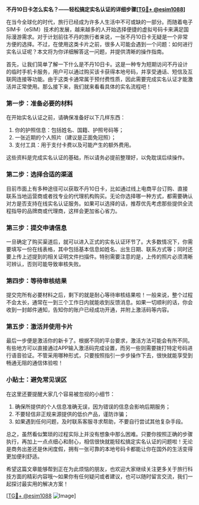 **不丹10日卡怎么实名？——轻松搞定实名认证的详细步骤[[TG💪+ @esim1088](https://t.me/s/esim1088)]**

在当今全球化的时代，旅行已经成为许多人生活中不可或缺的一部分。而随着电子SIM卡（eSIM）技术的发展，越来越多的人开始选择便捷的虚拟号码卡来满足国际漫游需求。对于计划前往不丹的旅行者来说，一张不丹10日卡无疑是一个非常方便的选择。不过，在使用这类卡片之前，很多人可能会遇到一个问题：如何进行实名认证呢？本文将为你详细解答这一问题，并提供清晰的操作指南。

首先，让我们简单了解一下什么是不丹10日卡。这是一种专为短期访问不丹设计的临时手机卡服务，用户可以通过购买该卡获得本地号码，并享受通话、短信及互联网连接等功能。由于这类卡通常属于预付费性质，因此需要完成实名认证才能激活并正常使用。那么接下来，我们就来看看具体的实名流程吧！

### 第一步：准备必要的材料

在开始实名认证之前，请确保准备好以下几样东西：
1. 你的护照信息：包括姓名、国籍、护照号码等；
2. 一张近期的个人照片（建议是正面免冠照）；
3. 支付工具：用于支付卡费以及可能产生的额外费用。

这些资料是完成实名认证的基础，所以请务必提前整理好，以免耽误后续操作。

### 第二步：选择合适的渠道

目前市面上有多种途径可以获取不丹10日卡，比如通过线上电商平台订购、直接联系当地运营商或者找专业的代理机构购买。无论你选择哪一种方式，都需要确认对方是否支持在线实名认证服务。如果可以选择的话，推荐优先考虑那些提供全流程指导的品牌商或代理商，这样会更加省心省力。

### 第三步：提交申请信息

一旦确定了购买渠道后，就可以进入正式的实名认证环节了。大多数情况下，你需要填写一份在线表格，其中包括基本信息如姓名、出生日期、联系方式等；同时还要上传上述提到的相关证明文件扫描件。特别需要注意的是，上传的照片必须清晰可辨认，否则可能导致审核失败。

### 第四步：等待审核结果

提交完所有必要材料之后，剩下的就是耐心等待审核结果啦！一般来说，整个过程不会太长，通常在一到三个工作日内就能收到反馈消息。如果一切顺利的话，你会收到一封邮件通知，告知你的账户已经成功开通，并附上激活码等内容。

### 第五步：激活并使用卡片

最后一步便是激活你的新卡了。根据不同的平台要求，激活方法可能会有所不同。有些地方可以直接通过APP输入激活码完成设置，而另一些则需要拨打特定号码进行语音验证。不管采用哪种形式，只要按照指引一步步操作下去，很快就能享受到畅通无阻的通信体验啦！

### 小贴士：避免常见误区

在这里还要提醒大家几个容易被忽视的小细节：
1. 确保所提供的个人信息准确无误，因为错误的信息会影响后期服务；
2. 不要轻信非正规来源提供的低价产品，谨防诈骗；
3. 如果遇到任何问题，及时联系客服寻求帮助，不要自行尝试其他复杂手段。

总之，虽然看似繁琐的过程实际上并没有想象中那么困难。只要你按照正确的步骤执行，再加上一点点细心和耐心，相信很快就能轻松搞定实名认证的问题啦！无论是商务出差还是休闲度假，拥有一张可靠的本地号码卡都能让你在国外的生活变得更加便利舒适。

希望这篇文章能够帮到正在为此烦恼的朋友，也欢迎大家继续关注更多关于旅行科技方面的精彩内容哦～如果你有任何疑问或者建议，也可以随时留言交流，我们一起探讨最实用的解决方案！

[[TG💪+ @esim1088](https://t.me/s/esim1088) ![Image](https://i.postimg.cc/4NQfJmqS/Snipaste-2025-05-13-00-14-12.png)]
